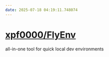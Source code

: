 ```yaml
---
date: 2025-07-18 04:19:11.748074
---
```


# [xpf0000/FlyEnv](https://github.com/xpf0000/FlyEnv)

all-in-one tool for quick local dev environments